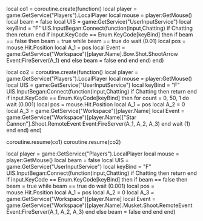 local co1 = coroutine.create(function()
local player = game:GetService("Players").LocalPlayer
local mouse = player:GetMouse()
local beam = false
local UIS = game:GetService("UserInputService")
local keyBind = "F"
UIS.InputBegan:Connect(function(input,Chatting)
if Chatting then return end
if input.KeyCode == Enum.KeyCode[keyBind] then
    if beam == false then
        beam = true
        while beam == true do
            wait (0.01)
            local pos = mouse.Hit.Position
            local A_1 = pos
            local Event = game:GetService("Workspace")[player.Name].Bow.Shot.ShootArrow
            Event:FireServer(A_1)
        end
    else
        beam = false
    end
end
end)
end)

local co2 = coroutine.create(function()
local player = game:GetService("Players").LocalPlayer
local mouse = player:GetMouse()
local UIS = game:GetService("UserInputService")
local keyBind = "F"
UIS.InputBegan:Connect(function(input,Chatting)
if Chatting then return end
if input.KeyCode == Enum.KeyCode[keyBind] then
    for count = 0, 50, 1 do
        wait (0.001)
        local pos = mouse.Hit.Position
        local A_1 = pos
        local A_2 = 0
        local A_3 = game:GetService("Workspace")[player.Name]
        local Event = game:GetService("Workspace")[player.Name]["Star Cannon"].Shoot.RemoteEvent
        Event:FireServer(A_1, A_2, A_3)
    end
    wait (1)
end
end)
end)

coroutine.resume(co1)
coroutine.resume(co2)

local player = game:GetService("Players").LocalPlayer
local mouse = player:GetMouse()
local beam = false
local UIS = game:GetService("UserInputService")
local keyBind = "F"
UIS.InputBegan:Connect(function(input,Chatting)
if Chatting then return end
if input.KeyCode == Enum.KeyCode[keyBind] then
    if beam == false then
        beam = true
        while beam == true do
            wait (0.001)
            local pos = mouse.Hit.Position
            local A_1 = pos
            local A_2 = 0
            local A_3 = game:GetService("Workspace")[player.Name]
            local Event = game:GetService("Workspace")[player.Name].Musket.Shoot.RemoteEvent
            Event:FireServer(A_1, A_2, A_3)
        end
    else
        beam = false
    end
end
end)
